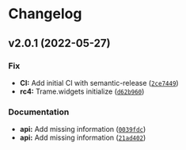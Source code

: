 # Changelog

<!--next-version-placeholder-->

## v2.0.1 (2022-05-27)
### Fix
* **CI:** Add initial CI with semantic-release ([`2ce7449`](https://github.com/Kitware/trame-deckgl/commit/2ce74491aca043eda87f8bdbef18afad129a5646))
* **rc4:** Trame.widgets initialize ([`d62b960`](https://github.com/Kitware/trame-deckgl/commit/d62b96003644cccfb2d5dc11ef87fab1dd9db503))

### Documentation
* **api:** Add missing information ([`0039fdc`](https://github.com/Kitware/trame-deckgl/commit/0039fdc02965fb005a52842bef7a1cd0d1e84ea7))
* **api:** Add missing information ([`21ad402`](https://github.com/Kitware/trame-deckgl/commit/21ad402c451e22447bc5b0d06b2c916fafa73325))
